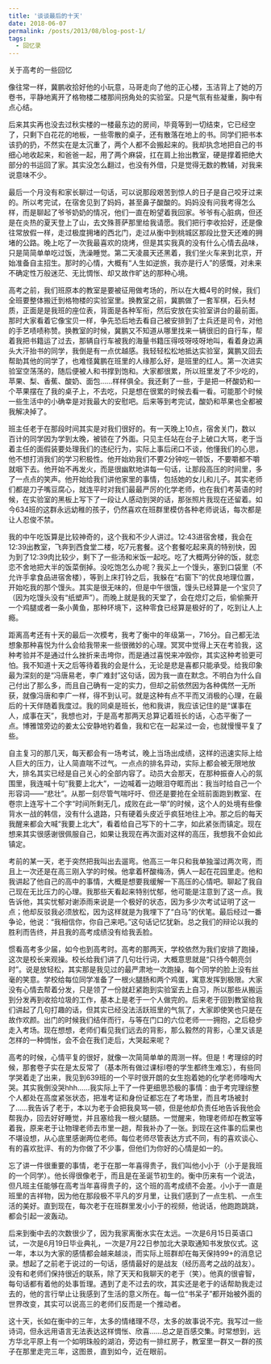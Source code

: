 ```yaml
---
title: '谈谈最后的十天'
date: 2018-06-07
permalink: /posts/2013/08/blog-post-1/
tags:
  - 回忆录
---
```


关于高考的一些回忆


像往常一样，冀鹏收拾好他的小玩意，马哥走向了他的正心楼，玉洁背上了她的万卷书，平静地离开了格物楼二楼那间拐角处的实验室。只是气氛有些凝重，胸中有点心结。

后来其实再也没去过秋实楼的一楼最东边的房间，毕竟等到一切结束，它已经空了，只剩下白花花的地板，一些零散的桌子，还有散落在地上的书。同学们把书本该扔的扔，不然实在是太沉重了，两个人都不会搬起来的。我却执念地把自己的书细心地收起来，和爸爸一起，用了两个麻袋，扛在肩上抬出教室，硬是撑着把绝大部分的书运回了家。其实没怎么翻过，也没有外借，只是觉得无数的教辅，对我来说意味不少。

最后一个月没有和家长聊过一句话，可以说那段艰苦到惊人的日子是自己咬牙过来的。所以考完试，在宿舍见到了妈妈，甚至鼻子酸酸的。妈妈没有问我考得怎么样，而是聊起了爷爷奶奶的情况，他们一直在盼望着我回家。爷爷有心脏病，但还是在炎热的夏天登上了山，去文殊菩萨那里给我请愿。我们把行李收拾好，还是像往常放假一样，走过极度拥堵的西北门，走过从衡中到桃城区那段比登天还难的拥堵的公路。晚上吃了一次我最喜欢的烧烤，但是其实我真的没有什么心情去品味，只是简简单单吃过饭，洗澡睡觉。第二天凌晨天还黑着，我们坐火车来到北京，开始准备自主招生。那时的心情，大概有“人生如逆旅，我亦是行人”的感慨，对未来不确定性万般迷茫、无比惆怅、却又故作旷达的那种心境。

高考之前，我们班原本的教室是要被征用做考场的，所以在大概4号的时候，我们全班要整体搬迁到格物楼的实验室里。换教室之前，冀鹏做了一套军棋，石头材质，正面是是我班的座位表，背面是各种军衔，然后安放在实验室讲台的最前面。那时大家看着它像宝贝一样，争先恐后地去看自己被安排到了士兵还是司令，对他的手艺啧啧称赞。换教室的时候，冀鹏又不知道从哪里找来一辆很旧的自行车，帮着我把书籍运了过去，那辆自行车被我的海量书籍压得吱呀吱呀地叫，看着身边满头大汗抬书的同学，我倒是有一点优越感。我轻轻松松地抵达实验室，冀鹏又回去帮助其他的同学了，也难怪冀鹏在班里的人缘那么好，是班里的红人。第一次进实验室空荡荡的，随后便被人和书撑到饱和。大家都很累，所以班里发了不少吃的，苹果、梨、香蕉、酸奶、面包……样样俱全。我还剩了一些，于是把一杯酸奶和一个苹果摆在了我的桌子上，不去吃，只是想在很累的时候去看一看。可能那个时候一些生活中的小确幸是对我最大的安慰吧。后来等到考完试，酸奶和苹果也全都被我解决掉了。

班主任老于在那段时间其实是对我们很好的。有一天晚上10点，宿舍关门，数以百计的同学因为学到太晚，被锁在了外面。只见主任站在台子上破口大骂，老于当着主任的面假装要处理我们的违纪行为，实际上事后闭口不谈，他懂我们的心思，他不想打消我们的学习积极性。他开始劝我们不要2分钟吃一顿饭，不要嚼都不嚼就咽下去。他开始不再发火，而是很幽默地讲每一句话，让那段高压的时间里，多了一点点的笑声。他开始给我们讲他家里的事情，包括她的女儿和儿子。其实老师们都是刀子嘴豆腐心，就连平时对我们最最严厉的化学老师，也在我们考英语的时候，在实验室的黑板上写下了一段让人感动到哭的话，那张照片我现在还留着。如今634班的这群永远幼稚的孩子，仍然喜欢在班群里模仿各种老师说话，每次都是让人忍俊不禁。

我的中午吃饭算是比较神奇的，这个我和不少人讲过。12:43进宿舍楼，我会在12:39出教室，飞奔到西食堂二楼，吃7元套餐。这个套餐吃起来真的特别快，因为到了12:39肉比较少，剩下了一些汤和米饭一起吃。吃了大概两分钟的饭，就恋恋不舍地把大半的饭菜倒掉。没吃饱怎么办呢？我买上一个馒头，塞到口袋里（不允许手拿食品进宿舍楼），等到上床打铃之后，我躲在“右窗下”的优良地理位置，开始吃我的那个馒头。其实是很无味的，但是中午很饿，馒头已经算是一个宝贝了（因为吃馒头没有“纸塑声”）。而晚上就是我的天堂了，会在熄灯之后，偷偷撕开一个鸡腿或者一条小黄鱼，那种环境下，这种零食已经算是极好的了，吃到让人上瘾。

距离高考还有十天的最后一次模考，我考了衡中的年级第一，716分。自己都无法想象那种喜悦为什么会给我带来一些很微妙的心理。冥冥中觉得上天在考验我，这种考验并不是通过什么挫折来击垮你，而是通过喜悦来冲毁你，其实这种考验更可怕。我不知道十天之后等待着我的会是什么，无论是悲是喜都只能承受。给我印象最为深刻的是“冯唐易老，李广难封”这句话，因为我一直在默念。不明白为什么自己付出了那么多，而且自己确有一定的实力，但却之前依然因为各种偶然一无所获，就像冯唐和李广一样，得不到认可。就是这种有点不平而又消极的心理，在最后的十天伴随着我度过。我的同桌是班长，他和我讲，我应该记住的是“谋事在人，成事在天”，我想也对，于是高考那两天总算记着班长的话，心态平衡了一点。博雅馆旁边的姜太公安静地钓着鱼，我和它在一起呆过一会，也就慢慢平复了些。

自主复习的那几天，每天都会有一场考试，晚上当场出成绩，这样的迅速实际上给人巨大的压力，让人简直喘不过气。一点点的排名异动，实际上都会被无限地放大，排名其实已经是自己关心的全部内容了。动员大会那天，在那种振奋人心的氛围里，我连喊十句“我要上北大”，一边喊着一边眼泪夺眶而出：我当时给自己一个形容词——“悲壮”。从那一刻尽管气喘吁吁、但还是要抢在全班前面跑到教室、在卷宗上连写十二个字“时间所剩无几，成败在此一举”的时候，这个人的处境有些像背水一战的韩信，没有什么退路，只有硬着头皮近乎疯狂地往上冲。那之后的每天我醒来都会大喊“我要上北大”，看着给自己写下的十二字，如此紧张而镇定。现在想来其实很感谢很佩服自己，如果让我现在再次面对这样的高压，我想我不会如此镇定。

考前的某一天，老于突然把我叫出去遛弯。他高三一年只和我单独溜过两次弯，而且上一次还是在高三刚入学的时候。他拿着杯酸梅汤，俩人一起在花园里走。他和我讲起了他自己的高中的事情，大概是想要我缓解一下高压的心情吧。聊起了我自己现在无比压力的心理。我那些天看起来特别忧郁，他可能是注意到了这一点。我告诉他，其实忧郁对谢添雨来说是一个极好的状态，因为多少次考试证明了这一点；他却反驳我必须放松，因为这样就是为我埋下了“白马”的伏笔。最后经过一番争论，他说：“我相信你，你自己来吧。”这句话记忆犹新。总之我们的辩论以我的胜利而告终，并且我的高考成绩没有给我丢脸。

惯看高考多少届，如今也到高考时。高考的那两天，学校依然为我们安排了跑操，这次是校长来观操。校长给我们讲了几句壮行词，大概意思就是“只待今朝亮剑时”。说是放轻松，其实那是我见过的最严肃地一次跑操，每个同学的脸上没有丝毫的笑意。学校给每位同学准备了一根火腿肠和两个鸡蛋，寓意发挥到极限。大家没有心情去帮着分发，只是领了一份就赶紧跑到实验室去上自习，所以那些从搬运到分发再到收拾垃圾的工作，基本上是老于一个人做完的。后来老于回到教室给我们讲起了几句打趣的话，但其实已经没法活跃班里的气氛了，大家即使笑也只是在故作欢颜。出门的时候我们结伴而行，与等在门口的六位老师一一拥抱，之后稳步走入考场。现在想想，老师们看见我们远去的背影，那么毅然的背影，心里又该是怎样的一种惆怅，会不会在我们走后，大哭起来呢？

高考的时候，心情平复的很好，就像一次简简单单的周测一样。但是！考理综的时候，那套卷子实在是太反常了（基本所有做过课标I卷的学生都终生难忘），有些同学哭着走了出来，我见到639班的一个平时很开朗的女生抱着她的化学老师嚎啕大哭。其实我倒没哭hhh…...我实际上干了一件更细思恐极的事情：由于考完理综整个人都处在高度紧张状态，把准考证和身份证都忘在了考场里，而且考场被封了……我告诉了老于，本以为老于会把我臭骂一顿，但是他却负责任地告诉我他会帮我办，回去好好睡觉，并且塞给我一根火腿肠。一觉醒来，物理老师却在教室等着我，原来老于让物理老师去市里一趟，帮我补办了一张。到现在这件事的后果也不堪设想，从心底里感谢两位老师。每位老师尽管表达方式不同，有的喜欢谈心、有的喜欢批评、有的为你做了不少事，但他们为你好的心情是如一的。

忘了讲一件很重要的事情，老于在那一年喜得贵子，我们叫他小小于（小于是我班的一个同学）。他长得很像老于，而且是在圣诞节初生的。衡中历来有一个说法，但凡班主任能够在高考当年喜得贵子的，这个班的高考成绩不会差。小小于一直是班里的吉祥物，因为他在那段极不平凡的岁月里，让我们感到了一点生机、一点生活的美好。直到现在，每次老于在班群里发小小于的视频，他说话，他跑跑跳跳，都会引起一波轰动。

后来到衡中去的次数很少了，因为我家离衡水实在太远。一次是6月15日英语口试，一次是6月19日毕业典礼，一次是7月22日参加北大录取通知书发放仪式。这一年，本以为大家的感情都会越来越淡，而实际上班群却在每天保持99+的消息记录。想起了之前老于说过的一句话，感情最好的是战友（经历高考之战的战友）。没有和老师们保持很近的联系，除了天天和我聊天的老于（笑）。他真的很睿智，每句话都有着他的处事哲理。遇到了走不过去的坎，其实还是老于的话帮助我走过去的，他的言行举止让我感到了生活的意义所在。每一位“书呆子”都开始被外面的世界改变，其实可以说高三的老师们反而是一个推动者。

这十天，长如在衡中的三年，太多的情绪理不尽，太多的故事说不完。我写过一些诗词，但永远用语言无法表达这样惆怅、欣喜……总之是百感交集。时常想到，远方华北平原上有一个如明珠般的湖泊，旁边有一排红房子，教室里一群又一群的孩子在那里走完三年，这图景，直到如今，近在眼前。
